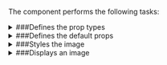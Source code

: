 The component performs the following tasks:

<details>
	<summary>###Defines the prop types

</summary>
* The image source

* The image title

* The image width in px

* The image height in px

* The placeholder

* The image index. Passed to the click handler.

</details>

<details>
	<summary>###Defines the default props

</summary>
</details>

<details>
	<summary>###Styles the image

</summary>
</details>

<details>
	<summary>###Displays an image

</summary>
* Creates a placeholder image.

* Displays a placeholder image if the original image is missing

* Manages click on image via Context

This is a special extension to the component to suit this project.

* Returns a simple HTML image

</details>

